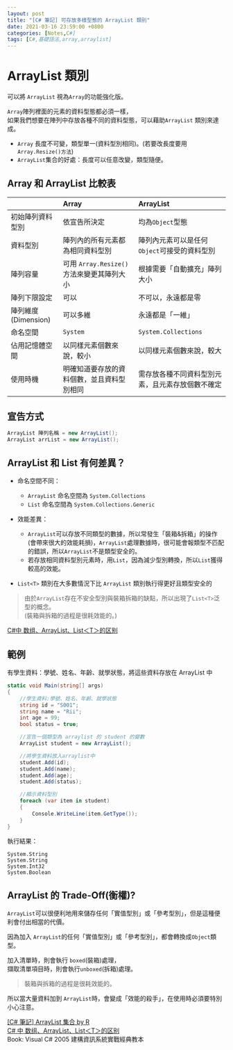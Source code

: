 ```yaml
---
layout: post
title: "[C# 筆記] 可存放多樣型態的 ArrayList 類別"
date: 2021-03-16 23:59:00 +0800
categories: [Notes,C#]
tags: [C#,基礎語法,array,arraylist]
---
```


# ArrayList 類別

可以將 `ArrayList` 視為`Array`的功能強化版。        

`Array`陣列裡面的元素的資料型態都必須一樣，     
如果我們想要在陣列中存放各種不同的資料型態，可以藉助`ArrayList` 類別來達成。        

- `Array` 長度不可變，類型單一(資料型別相同)。(若要改長度要用`Array.Resize()方法`)
- `ArrayList`集合的好處：長度可以任意改變，類型隨便。


## Array 和 ArrayList 比較表

|               | Array          | ArrayList |
|:--------------|:-----------------|:--------|
| 初始陣列資料型別 | 依宣告所決定     | 均為`Object`型態 |
| 資料型別        | 陣列內的所有元素都為相同資料型別 | 陣列內元素可以是任何`Object`可接受的資料型別|
| 陣列容量       | 可用 `Array.Resize()`方法來變更其陣列大小 | 根據需要「自動擴充」陣列大小   |
| 陣列下限設定      | 可以                   | 不可以，永遠都是零 |
| 陣列維度(Dimension) | 可以多維    | 永遠都是「一維」 |
| 命名空間          | `System`     | `System.Collections` |
| 佔用記憶體空間 | 以同樣元素個數來說，較小     | 以同樣元素個數來說，較大 |
| 使用時機          | 明確知道要存放的資料個數，並且資料型別相同   | 需存放各種不同資料型別元素，且元素存放個數不確定 |


## 宣告方式

```c#
ArrayList 陣列名稱 = new ArrayList();
ArrayList arrList = new ArrayList();
```

## ArrayList 和 List 有何差異？

- 命名空間不同：
    - `ArrayList` 命名空間為 `System.Collections`
    - `List` 命名空間為 `System.Collections.Generic`

- 效能差異：
    - `ArrayList`可以存放不同類型的數據，所以常發生「裝箱&拆箱」的操作(會帶來很大的效能耗損)，`ArrayList`處理數據時，很可能會報類型不匹配的錯誤，所以`ArrayList`不是類型安全的。
    - 若存放相同資料型別元素時，用`List`，因為減少型別轉換，所以`List`獲得較高的效能。

- `List<T>` 類別在大多數情況下比 `ArrayList` 類別執行得更好且類型安全的

> 由於`ArrayList`存在不安全型別與裝箱拆箱的缺點，所以出現了`List<T>`泛型的概念。        
> (裝箱與拆箱的過程是很耗效能的。)

[C#中 数组、ArrayList、List＜T＞的区别](https://blog.csdn.net/Dust_Evc/article/details/114984023)


## 範例

有學生資料：學號、姓名、年齡、就學狀態，將這些資料存放在 ArrayList 中

```c#
static void Main(string[] args)
{
    //學生資料:學號、姓名、年齡、就學狀態
    string id = "S001";
    string name = "Rii";
    int age = 99;
    bool status = true;

    //宣告一個類型為 arraylist 的 student 的變數
    ArrayList student = new ArrayList();

    //將學生資料放入arraylist中
    student.Add(id);
    student.Add(name);
    student.Add(age);
    student.Add(status);

    //顯示資料型別
    foreach (var item in student)
    {
        Console.WriteLine(item.GetType());
    }
}
```

執行結果：

```
System.String
System.String
System.Int32
System.Boolean
```

## ArrayList 的 Trade-Off(衡權)?

`ArrayList`可以很便利地用來儲存任何「實值型別」或「參考型別」，但是這種便利會付出相當的代價。       

因為加入 `ArrayList`的任何「實值型別」或「參考型別」，都會轉換成`Object`類型。      

加入清單時，則會執行 `boxed`(裝箱)處理，      
擷取清單項目時，則會執行`unboxed`(拆箱)處理。   

> 裝箱與拆箱的過程是很耗效能的。    

所以當大量資料加到 `ArrayList`時，會變成「效能的殺手」，在使用時必須要特別小心注意。        

        

[[C# 筆記] ArrayList 集合 by R](https://riivalin.github.io/posts/2011/01/arraylist/)        
[C# 中 数组、ArrayList、List＜T＞的区别](https://blog.csdn.net/Dust_Evc/article/details/114984023)       
Book: Visual C# 2005 建構資訊系統實戰經典教本